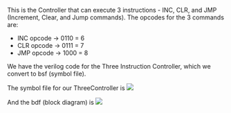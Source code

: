 This is the Controller that can execute 3 instructions - INC, CLR, and JMP (Increment, Clear, and Jump commands).
The opcodes for the 3 commands are:
* INC opcode -> 0110 = 6
* CLR opcode -> 0111 = 7
* JMP opcode -> 1000 = 8

We have the verilog code for the Three Instruction Controller, which we convert to bsf (symbol file).  

The symbol file for our ThreeController is ![](https://github.com/ShameenShetty/CSE-2441--Lab9_TRISC_Processor_Control_Unit/blob/master/Three%20Instruction%20Controller/ThreeController%20Symbol%20File.png)  

And the bdf (block diagram) is ![](https://github.com/ShameenShetty/CSE-2441--Lab9_TRISC_Processor_Control_Unit/blob/master/Three%20Instruction%20Controller/ThreeController.png)
